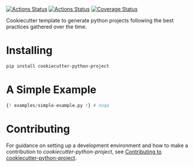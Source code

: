 [![Actions Status](https://github.com/lyz-code/cookiecutter-python-project/workflows/Tests/badge.svg)](https://github.com/lyz-code/cookiecutter-python-project/actions)
[![Actions Status](https://github.com/lyz-code/cookiecutter-python-project/workflows/Build/badge.svg)](https://github.com/lyz-code/cookiecutter-python-project/actions)
[![Coverage Status](https://coveralls.io/repos/github/lyz-code/cookiecutter-python-project/badge.svg?branch=master)](https://coveralls.io/github/lyz-code/cookiecutter-python-project?branch=master)

Cookiecutter template to generate python projects following the best practices gathered over the time.

# Installing

```bash
pip install cookiecutter-python-project
```

# A Simple Example

```python
{! examples/simple-example.py !} # noqa
```

# Contributing

For guidance on setting up a development environment and how to make
a contribution to *cookiecutter-python-project*, see [Contributing to
cookiecutter-python-project](https://lyz-code.github.io/cookiecutter-python-project/contributing).
